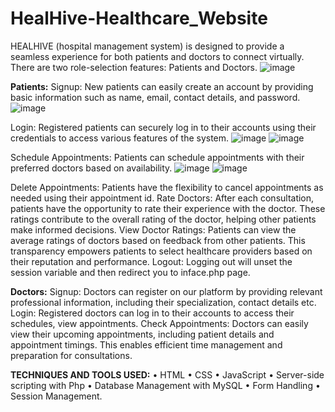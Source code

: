 # HealHive-Healthcare_Website
HEALHIVE (hospital management system) is designed to provide a seamless experience for both patients and doctors to connect virtually. There are two role-selection features: Patients and Doctors.
![image](https://github.com/Savithasree28/HealHive-Healthcare_Website/assets/127128299/3ba8a0b5-83fe-45ea-ab56-0ca15cc5bedb)


**Patients:**
Signup: New patients can easily create an account by providing basic information such as name, email, contact details, and password.
![image](https://github.com/Savithasree28/HealHive-Healthcare_Website/assets/127128299/5c352d5f-286d-4e71-9e1d-7378f26c3097)

Login: Registered patients can securely log in to their accounts using their credentials to access various features of the system.
![image](https://github.com/Savithasree28/HealHive-Healthcare_Website/assets/127128299/ad15c664-1791-40d0-89b3-e7ee0ebe87a8)
![image](https://github.com/Savithasree28/HealHive-Healthcare_Website/assets/127128299/c27f5f13-0e8f-43ba-b24b-b7f60676f441)

Schedule Appointments: Patients can schedule appointments with their preferred doctors based on availability. 
![image](https://github.com/Savithasree28/HealHive-Healthcare_Website/assets/127128299/d46320e2-07af-4e55-831e-f467549a8bf8)
![image](https://github.com/Savithasree28/HealHive-Healthcare_Website/assets/127128299/add8265e-ad20-426f-8e41-0626fb867490)

Delete Appointments: Patients have the flexibility to cancel appointments as needed using their appointment id. 
Rate Doctors: After each consultation, patients have the opportunity to rate their experience with the doctor. These ratings contribute to the overall rating of the doctor, helping other patients make informed decisions.
View Doctor Ratings: Patients can view the average ratings of doctors based on feedback from other patients. This transparency empowers patients to select healthcare providers based on their reputation and performance.
Logout:  Logging out will unset the session variable and then redirect you to inface.php page.

**Doctors:**
Signup: Doctors can register on our platform by providing relevant professional information, including their specialization, contact details etc.
Login: Registered doctors can log in to their accounts to access their schedules, view appointments.
Check Appointments: Doctors can easily view their upcoming appointments, including patient details and appointment timings. This enables efficient time management and preparation for consultations.

**TECHNIQUES AND TOOLS USED:**
•	HTML
•	CSS
•	JavaScript
•	Server-side scripting with Php
•	Database Management with MySQL
•	Form Handling
•	Session Management.

